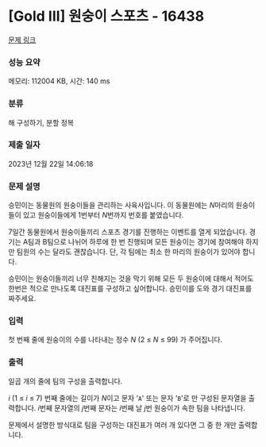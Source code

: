 # [Gold III] 원숭이 스포츠 - 16438 

[문제 링크](https://www.acmicpc.net/problem/16438) 

### 성능 요약

메모리: 112004 KB, 시간: 140 ms

### 분류

해 구성하기, 분할 정복

### 제출 일자

2023년 12월 22일 14:06:18

### 문제 설명

<p>승민이는 동물원의 원숭이들을 관리하는 사육사입니다. 이 동물원에는 <em>N</em>마리의 원숭이들이 있고 원숭이들에게 1번부터 <em>N</em>번까지 번호를 붙였습니다.</p>

<p>7일간 동물원에서 원숭이들끼리 스포츠 경기를 진행하는 이벤트를 열게 되었습니다. 경기는 A팀과 B팀으로 나뉘어 하루에 한 번 진행되며 모든 원숭이는 경기에 참여해야 하지만 팀원의 수는 달라도 괜찮습니다. 단, 각 팀에는 최소 한 마리의 원숭이가 있어야 합니다.</p>

<p>승민이는 원숭이들끼리 너무 친해지는 것을 막기 위해 모든 두 원숭이에 대해서 적어도 한번은 적으로 만나도록 대진표를 구성하고 싶어합니다. 승민이를 도와 경기 대진표를 짜주세요.</p>

### 입력 

 <p>첫 번째 줄에 원숭이의 수를 나타내는 정수 <em>N</em> (2 ≤ <em>N</em> ≤ 99) 가 주어집니다.</p>

### 출력 

 <p>일곱 개의 줄에 팀의 구성을 출력합니다.</p>

<p><em>i</em> (1 ≤ <em>i</em> ≤ 7) 번째 줄에는 길이가 <em>N</em>이고 문자 '<code>A</code>' 또는 문자 '<code>B</code>'로 만 구성된 문자열을 출력합니다. <em>i</em>번째 문자열의 <em>j</em>번째 문자는 <em>i</em>번째 날 <em>j</em>번 원숭이가 속한 팀을 나타냅니다. </p>

<p>문제에서 설명한 방식대로 팀을 구성하는 대진표가 여러 개 있다면 그 중 한 개만 출력합니다.</p>

